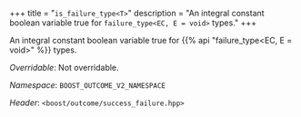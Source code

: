 +++
title = "`is_failure_type<T>`"
description = "An integral constant boolean variable true for `failure_type<EC, E = void>` types."
+++

An integral constant boolean variable true for {{% api "failure_type<EC, E = void>" %}} types.

*Overridable*: Not overridable.

*Namespace*: `BOOST_OUTCOME_V2_NAMESPACE`

*Header*: `<boost/outcome/success_failure.hpp>`
